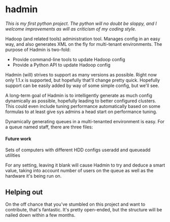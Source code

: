 hadmin
======

*This is my first python project. The python will no doubt be sloppy,
and I welcome improvements as will as criticism of my coding style.*

Hadoop (and related tools) administration tool. Manages config in
an easy way, and also generates XML on the fly for multi-tenant
environments. The purpose of Hadmin is two-fold:

* Provide command-line tools to update Hadoop config
* Provide a Python API to update Hadoop config

Hadmin (will) strives to support as many versions as possible. Right
now only 1.1.x is supported, but hopefully that'll change pretty quick.
Hopefully support can be easily added by way of some simple config, but
we'll see.

A long-term goal of Hadmin is to intelligently generate as much config
dynamically as possible, hopefully leading to better configured clusters.
This could even include tuning performance automatically based on some
formulas to at least give sys admins a head start on performance tuning.

Dynamically generating queues in a multi-tenanted environment is easy.
For a queue named staff, there are three files:

#### Future work
Sets of computers with different HDD configs
useradd and queueadd utilities

For any setting, leaving it blank will cause Hadmin to try and deduce a
smart value, taking into account number of users on the queue as well as
the hardware it's being run on.

## Helping out
On the off chance that you've stumbled on this project and want to
contribute, that's fantastic. It's pretty open-ended, but the structure
will be nailed down within a few months.
